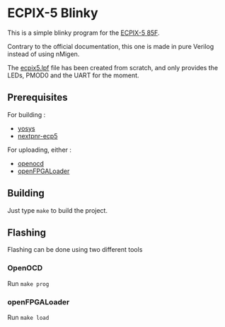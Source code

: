 # ECPIX-5 Blinky

This is a simple blinky program for the [ECPIX-5 85F](https://shop.lambdaconcept.com/home/46-2-ecpix-5.html#/2-ecpix_5_fpga-ecpix_5_85f).

Contrary to the official documentation, this one is made in pure Verilog instead of using nMigen.

The [ecpix5.lpf](ecpix5.lpf) file has been created from scratch, and only provides the LEDs, PMOD0 and the UART for the moment.

## Prerequisites

For building :

 - [yosys](https://github.com/YosysHQ/yosys/)
 - [nextpnr-ecp5](https://github.com/YosysHQ/nextpnr)

For uploading, either :

 - [openocd](http://openocd.org/)
 - [openFPGALoader](https://github.com/trabucayre/openFPGALoader)

## Building

Just type `make` to build the project.

## Flashing

Flashing can be done using two different tools

### OpenOCD

Run `make prog`

### openFPGALoader

Run `make load`
